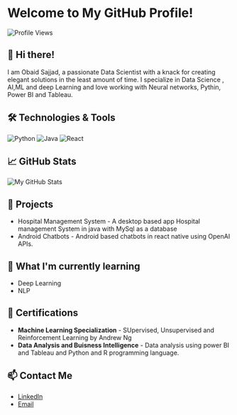 # Welcome to My GitHub Profile!

![Profile Views](https://komarev.com/ghpvc/?username=yourusername&color=green)

## 👋 Hi there!
I am Obaid Sajjad, a passionate Data Scientist with a knack for creating elegant solutions in the least amount of time. I specialize in Data Science , AI,ML and deep Learning and love working with Neural networks, Pythin, Power BI and Tableau.

## 🛠️ Technologies & Tools
![Python](https://img.shields.io/badge/Python-3776AB?style=for-the-badge&logo=python&logoColor=white)
![Java](https://img.shields.io/badge/Java-F7DF1E?style=for-the-badge&logo=java&logoColor=black)
![React](https://img.shields.io/badge/React-61DAFB?style=for-the-badge&logo=react&logoColor=black)

## 📈 GitHub Stats
![My GitHub Stats](https://github-readme-stats.vercel.app/api?username=Obaidsajjad&show_icons=true)

## 🚀 Projects
- Hospital Management System - A desktop based app Hospital management System in java with MySql as a database
- Android Chatbots - Android based chatbots in react native using OpenAI APIs.

## 🌱 What I'm currently learning
- Deep Learning
- NLP

## 🎉 Certifications
- **Machine Learning Specialization** - SUpervised, Unsupervised and Reinforcement Learning by Andrew Ng
- **Data Analysis and Buisness Intelligence** - Data analysis using power BI and Tableau and Python and R programming language.

## 📫 Contact Me
- [LinkedIn](https://linkedin.com/in/obaid-sajjad)
- [Email](mailto:obaidsajjad321@gmail.com)

